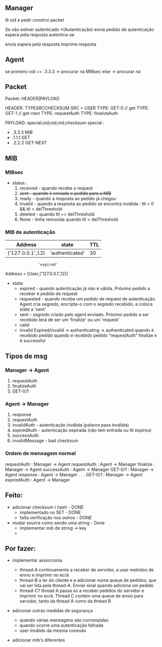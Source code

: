 ## Manager
lê oid a pedir
constroi packet

Se não estiver autenticado *(Autenticação)
    envia pedido de autenticação
    espera pela resposta
    autentica-se
    
envia
espera pela resposta
imprime resposta
 
## Agent
se primeiro oid == .3.3.3 -> procurar na MIBsec
else -> procurar na 



## Packet
Packet: HEADER|PAYLOAD

HEADER: TYPE$SRC$CHECKSUM
SRC = USER
TYPE: GET-0 // get
TYPE: GET-1 // get-next
TYPE: requestAuth
TYPE: finalizeAuth

PAYLOAD: special;oid;oid;oid;checksum
special : 
* .3.3.3 MIB 
* .1.1.1 GET
* .2.2.2 GET-NEXT


## MIB
### MIBsec
* status :
    1. received - quando recebe o request
    2. ~~sent     - quando é enviado o pedido para a MIB~~
    3. ready    - quando a resposta ao pedido já chegou
    4. invalid  - quando a resposta ao pedido se encontra inválida : ttl < 0 && ttl > delThreshold
    5. deleted  - quando ttl == delThreshold
    6. None     - linha removida quando ttl < delThreshold

### MIB de autenticação
Address | state | TTL
---|---|---
('127.0.0.1',12) | 'authenticated' | 30
                   'expired'

Address = \[User,('127.0.0.1',12)\]
* state:
    * expired - quando autenticação já não é válida. Próximo pedido a receber é pedido de request
    * requested - quando recebe um pedido de request de autenticação. Agent cria segredo, encripta-o com o segredo recebido, e coloca state a 'sent'
    * sent - segredo criado pelo agent enviado. Próximo pedido a ser recebido terá de ser um 'finalize' ou um 'request'
    * valid
    * invalid
Expired/invalid -> authenticating -> authenticated
     quando é recebido pedido    quando é recebido pedido
           "requestAuth"             finalize e é successful


## Tipos de msg
### Manager -> Agent
1. requestAuth
1. finalizeAuth
1. GET-0/1

### Agent -> Manager
1. response
1. requestAuth
1. invalidAuth - autenticação inválida (palavra pass inválida)
1. expiredAuth - autenticação expirada (não tem entrada ou ttl expirou)
1. successAuth
1. invalidMessage - bad checksum

### Ordem de mensagem normal
requestAuth : Manager -> Agent
requestAuth : Agent -> Manager
finalize : Manager -> Agent
successAuth : Agent -> Manager
GET-0/1 : Manager -> Agent
response : Agent -> Manager
.
.
.
GET-0/1 : Manager -> Agent
expiredAuth : Agent -> Manager


## Feito:
* adicionar checksum / hash - DONE
    * implementado no SET - DONE
    * falta verificação nos outros - DONE
* mudar source como sendo uma string - Done
    * implementar mib de string -> key
    * 
## Por fazer:

* implementar assincronia
    * thread-A continuamente a receber de servidor, a usar metódos de envio e imprimir no ecrâ
    * thread-B a ler do cliente e a adicionar numa queue de pedidos, que vai ser lida pela thread-A. Enviar sinal quando adiciona um pedido
    * thread-C? thread A passa só a receber pedidos do servidor e imprimir no ecrã. Thread C contém uma queue de envio para servidor, tanto da thread A como da thread B 

* adicionar outras medidas de segurança
    * quando várias mensagens são corrompidas
    * quando ocorre uma autenticação falhada
    * user inválido da mesma conexão

* adicionar mib's diferentes
